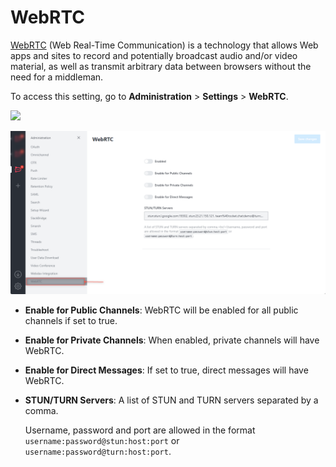 # WebRTC

[WebRTC](https://webrtc.org) (Web Real-Time Communication) is a technology that allows Web apps and sites to record and potentially broadcast audio and/or video material, as well as transmit arbitrary data between browsers without the need for a middleman.

To access this setting, go to **Administration** > **Settings** > **WebRTC**.

![](<../../../.gitbook/assets/administration >)

![](<../../../.gitbook/assets/image (674) (1).png>)

* **Enable for Public Channels**: WebRTC will be enabled for all public channels if set to true.
* **Enable for Private Channels**: When enabled, private channels will have WebRTC.
* **Enable for Direct Messages**: If set to true, direct messages will have WebRTC.
*   **STUN/TURN Servers**: A list of STUN and TURN servers separated by a comma.

    Username, password and port are allowed in the format `username:password@stun:host:port` or `username:password@turn:host:port`.
